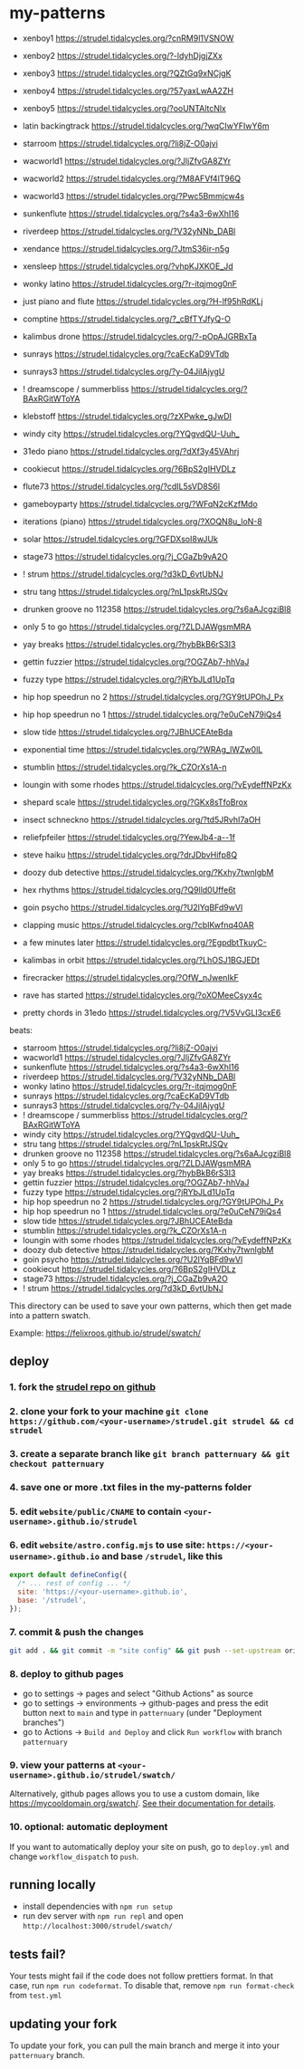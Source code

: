 # my-patterns

- xenboy1 <https://strudel.tidalcycles.org/?cnRM9l1VSNOW>
- xenboy2 <https://strudel.tidalcycles.org/?-ldyhDjgjZXx>
- xenboy3 <https://strudel.tidalcycles.org/?QZtGq9xNCjgK>
- xenboy4 <https://strudel.tidalcycles.org/?57yaxLwAA2ZH>
- xenboy5 <https://strudel.tidalcycles.org/?ooUNTAltcNlx>
- latin backingtrack <https://strudel.tidalcycles.org/?wqCIwYFIwY6m>
- starroom <https://strudel.tidalcycles.org/?li8jZ-O0ajvi>
- wacworld1 <https://strudel.tidalcycles.org/?JljZfvGA8ZYr>
- wacworld2 <https://strudel.tidalcycles.org/?M8AFVf4lT96Q>
- wacworld3 <https://strudel.tidalcycles.org/?Pwc5Bmmjcw4s>
- sunkenflute <https://strudel.tidalcycles.org/?s4a3-6wXhI16>
- riverdeep <https://strudel.tidalcycles.org/?V32yNNb_DABl>
- xendance <https://strudel.tidalcycles.org/?JtmS36ir-n5g>
- xensleep <https://strudel.tidalcycles.org/?vhpKJXKOE_Jd>

- wonky latino <https://strudel.tidalcycles.org/?r-itqjmog0nF>
- just piano and flute <https://strudel.tidalcycles.org/?H-lf95hRdKLj>
- comptine <https://strudel.tidalcycles.org/?_cBfTYJfyQ-O>
- kalimbus drone <https://strudel.tidalcycles.org/?-pOpAJGRBxTa>
- sunrays <https://strudel.tidalcycles.org/?caEcKaD9VTdb>
- sunrays3 <https://strudel.tidalcycles.org/?y-04JiIAjygU>
- ! dreamscope / summerbliss <https://strudel.tidalcycles.org/?BAxRGitWToYA>
- klebstoff <https://strudel.tidalcycles.org/?zXPwke_gJwDI>
- windy city <https://strudel.tidalcycles.org/?YQgvdQU-Uuh_>

- 31edo piano <https://strudel.tidalcycles.org/?dXf3y45VAhrj>
- cookiecut <https://strudel.tidalcycles.org/?6BpS2gIHVDLz>
- flute73 <https://strudel.tidalcycles.org/?cdIL5sVD8S6l>
- gameboyparty <https://strudel.tidalcycles.org/?WFqN2cKzfMdo>
- iterations (piano) <https://strudel.tidalcycles.org/?XOQN8u_loN-8>
- solar <https://strudel.tidalcycles.org/?GFDXsoI8wJUk>
- stage73 <https://strudel.tidalcycles.org/?j_CGaZb9vA2O>
- ! strum <https://strudel.tidalcycles.org/?d3kD_6vtUbNJ>

- stru tang <https://strudel.tidalcycles.org/?nL1pskRtJSQv>
- drunken groove no 112358 <https://strudel.tidalcycles.org/?s6aAJcgziBl8>
- only 5 to go <https://strudel.tidalcycles.org/?ZLDJAWgsmMRA>
- yay breaks <https://strudel.tidalcycles.org/?hybBkB6rS3I3>
- gettin fuzzier <https://strudel.tidalcycles.org/?OGZAb7-hhVaJ>
- fuzzy type <https://strudel.tidalcycles.org/?jRYbJLd1UpTq>
- hip hop speedrun no 2 <https://strudel.tidalcycles.org/?GY9tUPOhJ_Px>
- hip hop speedrun no 1 <https://strudel.tidalcycles.org/?e0uCeN79iQs4>
- slow tide <https://strudel.tidalcycles.org/?JBhUCEAteBda>
- exponential time <https://strudel.tidalcycles.org/?WRAg_lWZw0lL>
- stumblin <https://strudel.tidalcycles.org/?k_CZOrXs1A-n>
- loungin with some rhodes <https://strudel.tidalcycles.org/?vEydeffNPzKx>
- shepard scale <https://strudel.tidalcycles.org/?GKx8sTfoBrox>
- insect schneckno <https://strudel.tidalcycles.org/?td5JRvhI7aOH>
- reliefpfeiler <https://strudel.tidalcycles.org/?YewJb4-a--1f>
- steve haiku <https://strudel.tidalcycles.org/?drJDbvHifp8Q>
- doozy dub detective <https://strudel.tidalcycles.org/?Kxhy7twnlgbM>
- hex rhythms <https://strudel.tidalcycles.org/?Q9lld0Uffe6t>
- goin psycho <https://strudel.tidalcycles.org/?U2lYqBFd9wVl>
- clapping music <https://strudel.tidalcycles.org/?cbIKwfnq40AR>
- a few minutes later <https://strudel.tidalcycles.org/?EgpdbtTkuyC->
- kalimbas in orbit <https://strudel.tidalcycles.org/?LhOSJ1BGJEDt>
- firecracker <https://strudel.tidalcycles.org/?OfW_nJwenIkF>
- rave has started <https://strudel.tidalcycles.org/?oXOMeeCsyx4c>
- pretty chords in 31edo <https://strudel.tidalcycles.org/?V5VvGLI3cxE6>

beats:

- starroom <https://strudel.tidalcycles.org/?li8jZ-O0ajvi>
- wacworld1 <https://strudel.tidalcycles.org/?JljZfvGA8ZYr>
- sunkenflute <https://strudel.tidalcycles.org/?s4a3-6wXhI16>
- riverdeep <https://strudel.tidalcycles.org/?V32yNNb_DABl>
- wonky latino <https://strudel.tidalcycles.org/?r-itqjmog0nF>
- sunrays <https://strudel.tidalcycles.org/?caEcKaD9VTdb>
- sunrays3 <https://strudel.tidalcycles.org/?y-04JiIAjygU>
- ! dreamscope / summerbliss <https://strudel.tidalcycles.org/?BAxRGitWToYA>
- windy city <https://strudel.tidalcycles.org/?YQgvdQU-Uuh_>
- stru tang <https://strudel.tidalcycles.org/?nL1pskRtJSQv>
- drunken groove no 112358 <https://strudel.tidalcycles.org/?s6aAJcgziBl8>
- only 5 to go <https://strudel.tidalcycles.org/?ZLDJAWgsmMRA>
- yay breaks <https://strudel.tidalcycles.org/?hybBkB6rS3I3>
- gettin fuzzier <https://strudel.tidalcycles.org/?OGZAb7-hhVaJ>
- fuzzy type <https://strudel.tidalcycles.org/?jRYbJLd1UpTq>
- hip hop speedrun no 2 <https://strudel.tidalcycles.org/?GY9tUPOhJ_Px>
- hip hop speedrun no 1 <https://strudel.tidalcycles.org/?e0uCeN79iQs4>
- slow tide <https://strudel.tidalcycles.org/?JBhUCEAteBda>
- stumblin <https://strudel.tidalcycles.org/?k_CZOrXs1A-n>
- loungin with some rhodes <https://strudel.tidalcycles.org/?vEydeffNPzKx>
- doozy dub detective <https://strudel.tidalcycles.org/?Kxhy7twnlgbM>
- goin psycho <https://strudel.tidalcycles.org/?U2lYqBFd9wVl>
- cookiecut <https://strudel.tidalcycles.org/?6BpS2gIHVDLz>
- stage73 <https://strudel.tidalcycles.org/?j_CGaZb9vA2O>
- ! strum <https://strudel.tidalcycles.org/?d3kD_6vtUbNJ>


This directory can be used to save your own patterns, which then get
made into a pattern swatch.

Example: <https://felixroos.github.io/strudel/swatch/>

## deploy

### 1. fork the [strudel repo on github](https://github.com/tidalcycles/strudel.git)

### 2. clone your fork to your machine `git clone https://github.com/<your-username>/strudel.git strudel && cd strudel`

### 3. create a separate branch like `git branch patternuary && git checkout patternuary`

### 4. save one or more .txt files in the my-patterns folder

### 5. edit `website/public/CNAME` to contain `<your-username>.github.io/strudel`

### 6. edit `website/astro.config.mjs` to use site: `https://<your-username>.github.io` and base `/strudel`, like this

```js
export default defineConfig({
  /* ... rest of config ... */
  site: 'https://<your-username>.github.io',
  base: '/strudel',
});
```

### 7. commit & push the changes

```sh
git add . && git commit -m "site config" && git push --set-upstream origin
```

### 8. deploy to github pages

- go to settings -> pages and select "Github Actions" as source
- go to settings -> environments -> github-pages and press the edit button next to `main` and type in `patternuary` (under "Deployment branches")
- go to Actions -> `Build and Deploy` and click `Run workflow` with branch `patternuary`

### 9. view your patterns at `<your-username>.github.io/strudel/swatch/`

Alternatively, github pages allows you to use a custom domain, like https://mycooldomain.org/swatch/. [See their documentation for details](https://docs.github.com/en/pages/configuring-a-custom-domain-for-your-github-pages-site).

### 10. optional: automatic deployment

If you want to automatically deploy your site on push, go to `deploy.yml` and change `workflow_dispatch` to `push`.

## running locally

- install dependencies with `npm run setup`
- run dev server with `npm run repl` and open `http://localhost:3000/strudel/swatch/`

## tests fail?

Your tests might fail if the code does not follow prettiers format.
In that case, run `npm run codeformat`. To disable that, remove `npm run format-check` from `test.yml`

## updating your fork

To update your fork, you can pull the main branch and merge it into your `patternuary` branch.
